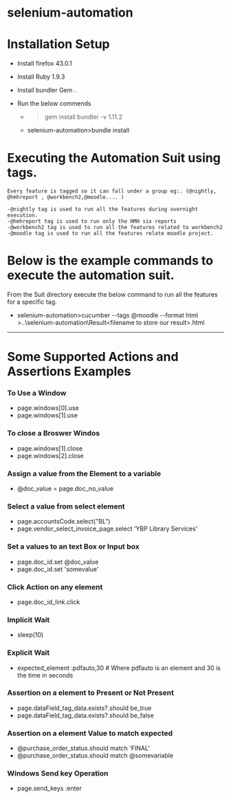 # selenium-automation

# Installation Setup

- Install firefox 43.0.1

- Install Ruby 1.9.3

- Install bundler Gem . 
- Run the below commends

   - >gem install bundler -v 1.11.2
   -  selenium-automation>bundle install 

# Executing the Automation Suit using tags.
    Every feature is tagged so it can fall under a group eg:. (@nightly, @hmhreport , @workbench2,@moodle.... )
    
    -@nightly tag is used to run all the features during overnight execution.
    -@hmhreport tag is used to run only the HMH six reports
    -@workbench2 tag is used to run all the features related to workbench2
    -@moodle tag is used to run all the features relate moodle project.
    
 # Below is the example commands to execute the automation suit.
   From the Suit directory execute the below command to run all the features for a specific tag.
   
  - selenium-automation>cucumber --tags @moodle --format html >..\selenium-automation\Result\<filename to store our result>.html
    
---------------------------------------
# Some Supported Actions and Assertions Examples

### To Use a Window
- page.windows[0].use
- page.windows[1].use

### To close a Broswer Windos
- page.windows[1].close
- page.windows[2].close


### Assign a value from the Element to a variable

- @doc_value = page.doc_no_value


### Select a value from select element
- page.accountsCode.select("BL")
- page.vendor_select_invoice_page.select 'YBP Library Services'



### Set a values to an text Box or Input box
- page.doc_id.set @doc_value
- page.doc_id.set 'somevalue'

### Click Action on any element
- page.doc_id_link.click

### Implicit Wait
- sleep(10)

### Explicit Wait
- expected_element :pdfauto,30  # Where pdfauto is an element and 30 is the time in seconds

### Assertion on a element to Present or Not Present
- page.dataField_tag_data.exists?.should be_true
- page.dataField_tag_data.exists?.should be_false

### Assertion on a element Value to match expected 
- @purchase_order_status.should match 'FINAL'
- @purchase_order_status.should match @somevariable

### Windows Send key Operation
- page.send_keys :enter
 